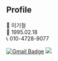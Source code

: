 ## Profile
👩 이기철 <br>
👶 1995.02.18 <br>
📞 010-4728-9077 <br>

[![Gmail Badge](https://img.shields.io/badge/Gmail-d14836?style=flat-square&logo=Gmail&logoColor=white&link=mailto:seinee114@gmail.com)](mailto:seinee114@gmail.com) <span><a href="https://www.notion.so/616157e577c54c20a04f242238e67801"><img src="https://img.shields.io/badge/Notion-00000?style=round-square&logo=Notion&logoColor=black"/></span></a>

